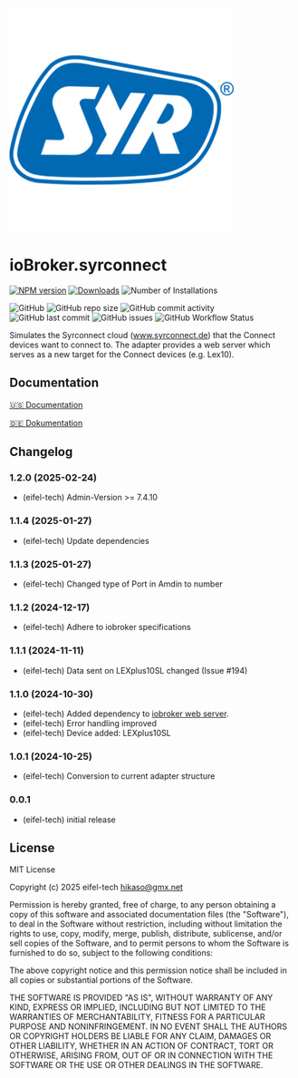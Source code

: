 ![Logo](admin/syrconnect.png)

# ioBroker.syrconnect

[![NPM version](https://img.shields.io/npm/v/iobroker.syrconnect.svg)](https://www.npmjs.com/package/iobroker.syrconnect)
[![Downloads](https://img.shields.io/npm/dm/iobroker.syrconnect.svg)](https://www.npmjs.com/package/iobroker.syrconnect)
![Number of Installations](https://iobroker.live/badges/syrconnect-installed.svg)

![GitHub](https://img.shields.io/github/license/eifel-tech/iobroker.syrconnect?style=flat-square)
![GitHub repo size](https://img.shields.io/github/repo-size/eifel-tech/iobroker.syrconnect?logo=github&style=flat-square)
![GitHub commit activity](https://img.shields.io/github/commit-activity/m/eifel-tech/iobroker.syrconnect?logo=github&style=flat-square)
![GitHub last commit](https://img.shields.io/github/last-commit/eifel-tech/iobroker.syrconnect?logo=github&style=flat-square)
![GitHub issues](https://img.shields.io/github/issues/eifel-tech/iobroker.syrconnect?logo=github&style=flat-square)
![GitHub Workflow Status](https://img.shields.io/github/actions/workflow/status/eifel-tech/iobroker.syrconnect/test-and-release.yml?branch=master&logo=github&style=flat-square)

Simulates the Syrconnect cloud (www.syrconnect.de) that the Connect devices want to connect to. The adapter provides a web server
which serves as a new target for the Connect devices (e.g. Lex10).

## Documentation

[🇺🇸 Documentation](./docs/en/README.md)

[🇩🇪 Dokumentation](./docs/de/README.md)

## Changelog

<!--
  Placeholder for the next version (at the beginning of the line):
  ### **WORK IN PROGRESS**
-->
### 1.2.0 (2025-02-24)

- (eifel-tech) Admin-Version >= 7.4.10

### 1.1.4 (2025-01-27)

- (eifel-tech) Update dependencies

### 1.1.3 (2025-01-27)

- (eifel-tech) Changed type of Port in Amdin to number

### 1.1.2 (2024-12-17)

- (eifel-tech) Adhere to iobroker specifications

### 1.1.1 (2024-11-11)

- (eifel-tech) Data sent on LEXplus10SL changed (Issue #194)

### 1.1.0 (2024-10-30)

- (eifel-tech) Added dependency to [iobroker web server](https://github.com/ioBroker/webserver).
- (eifel-tech) Error handling improved
- (eifel-tech) Device added: LEXplus10SL

### 1.0.1 (2024-10-25)

- (eifel-tech) Conversion to current adapter structure

### 0.0.1

- (eifel-tech) initial release

## License

MIT License

Copyright (c) 2025 eifel-tech <hikaso@gmx.net>

Permission is hereby granted, free of charge, to any person obtaining a copy
of this software and associated documentation files (the "Software"), to deal
in the Software without restriction, including without limitation the rights
to use, copy, modify, merge, publish, distribute, sublicense, and/or sell
copies of the Software, and to permit persons to whom the Software is
furnished to do so, subject to the following conditions:

The above copyright notice and this permission notice shall be included in all
copies or substantial portions of the Software.

THE SOFTWARE IS PROVIDED "AS IS", WITHOUT WARRANTY OF ANY KIND, EXPRESS OR
IMPLIED, INCLUDING BUT NOT LIMITED TO THE WARRANTIES OF MERCHANTABILITY,
FITNESS FOR A PARTICULAR PURPOSE AND NONINFRINGEMENT. IN NO EVENT SHALL THE
AUTHORS OR COPYRIGHT HOLDERS BE LIABLE FOR ANY CLAIM, DAMAGES OR OTHER
LIABILITY, WHETHER IN AN ACTION OF CONTRACT, TORT OR OTHERWISE, ARISING FROM,
OUT OF OR IN CONNECTION WITH THE SOFTWARE OR THE USE OR OTHER DEALINGS IN THE
SOFTWARE.
